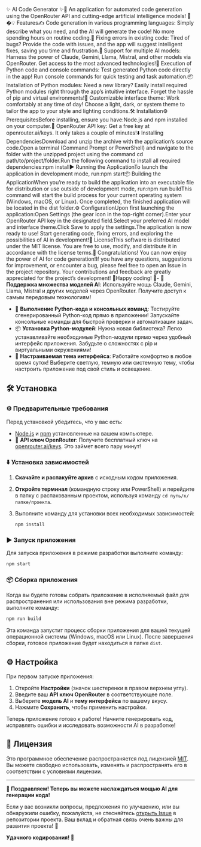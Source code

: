 ✨ AI Code Generator ✨🚀 An application for automated code generation using the OpenRouter API and cutting-edge artificial intelligence models! 🧠�💡 Features✍️ Code generation in various programming languages: Simply describe what you need, and the AI will generate the code! No more spending hours on routine coding.🐞 Fixing errors in existing code: Tired of bugs? Provide the code with issues, and the app will suggest intelligent fixes, saving you time and frustration.🤖 Support for multiple AI models: Harness the power of Claude, Gemini, Llama, Mistral, and other models via OpenRouter. Get access to the most advanced technologies!🐍 Execution of Python code and console commands: Test generated Python code directly in the app! Run console commands for quick testing and task automation.📦 Installation of Python modules: Need a new library? Easily install required Python modules right through the app’s intuitive interface. Forget the hassle of pip and virtual environments!🎨 Customizable interface theme: Work comfortably at any time of day! Choose a light, dark, or system theme to tailor the app to your style and lighting conditions.🛠️ Installation⚙️ PrerequisitesBefore installing, ensure you have:Node.js and npm installed on your computer.🔑 OpenRouter API key: Get a free key at openrouter.ai/keys. It only takes a couple of minutes!⬇️ Installing DependenciesDownload and unzip the archive with the application’s source code.Open a terminal (Command Prompt or PowerShell) and navigate to the folder with the unzipped project using the command cd path/to/project/folder.Run the following command to install all required dependencies:npm install▶️ Running the ApplicationTo launch the application in development mode, run:npm start📦 Building the ApplicationWhen you’re ready to build the application into an executable file for distribution or use outside of development mode, run:npm run buildThis command will start the build process for your current operating system (Windows, macOS, or Linux). Once completed, the finished application will be located in the dist folder.⚙️ ConfigurationUpon first launching the application:Open Settings (the gear icon in the top-right corner).Enter your OpenRouter API key in the designated field.Select your preferred AI model and interface theme.Click Save to apply the settings.The application is now ready to use! Start generating code, fixing errors, and exploring the possibilities of AI in development!📜 LicenseThis software is distributed under the MIT license. You are free to use, modify, and distribute it in accordance with the license terms.🎉 Congratulations! You can now enjoy the power of AI for code generation!If you have any questions, suggestions for improvement, or encounter a bug, please feel free to open an Issue in the project repository. Your contributions and feedback are greatly appreciated for the project’s development! 🙏Happy coding! 🚀- 🤖 **Поддержка множества моделей AI**: Используйте мощь Claude, Gemini, Llama, Mistral и других моделей через OpenRouter. Получите доступ к самым передовым технологиям!
- 🐍 **Выполнение Python-кода и консольных команд**: Тестируйте сгенерированный Python-код прямо в приложении! Запускайте консольные команды для быстрой проверки и автоматизации задач.
- 📦 **Установка Python-модулей**: Нужна новая библиотека? Легко устанавливайте необходимые Python-модули прямо через удобный интерфейс приложения. Забудьте о сложностях с pip и виртуальными окружениями!
- 🎨 **Настраиваемая тема интерфейса**: Работайте комфортно в любое время суток! Выберите светлую, темную или системную тему, чтобы настроить приложение под свой стиль и освещение.


## 🛠️ Установка

### ⚙️ Предварительные требования

Перед установкой убедитесь, что у вас есть:

- [Node.js](https://nodejs.org/) и [npm](https://www.npmjs.com/) установленные на вашем компьютере.
- 🔑 **API ключ OpenRouter**: Получите бесплатный ключ на [openrouter.ai/keys](https://openrouter.ai/keys). Это займет всего пару минут!

### ⬇️ Установка зависимостей

1. **Скачайте и распакуйте архив** с исходным кодом приложения.
2. **Откройте терминал** (командную строку или PowerShell) и перейдите в папку с распакованным проектом, используя команду `cd путь/к/папке/проекта`.
3. Выполните команду для установки всех необходимых зависимостей:

    ```bash
    npm install
    ```

### ▶️ Запуск приложения

Для запуска приложения в режиме разработки выполните команду:

```bash
npm start
```

### 📦 Сборка приложения

Когда вы будете готовы собрать приложение в исполняемый файл для распространения или использования вне режима разработки, выполните команду:

```bash
npm run build
```

Эта команда запустит процесс сборки приложения для вашей текущей операционной системы (Windows, macOS или Linux). После завершения сборки, готовое приложение будет находиться в папке `dist`.

## ⚙️ Настройка

При первом запуске приложения:

1. Откройте **Настройки** (значок шестеренки в правом верхнем углу).
2. Введите ваш **API ключ OpenRouter** в соответствующее поле.
3. Выберите **модель AI** и **тему интерфейса** по вашему вкусу.
4. Нажмите **Сохранить**, чтобы применить настройки.

Теперь приложение готово к работе! Начните генерировать код, исправлять ошибки и исследовать возможности AI в разработке!

## 📜 Лицензия

Это программное обеспечение распространяется под лицензией [MIT](LICENSE). Вы можете свободно использовать, изменять и распространять его в соответствии с условиями лицензии.

---

**🎉 Поздравляем! Теперь вы можете наслаждаться мощью AI для генерации кода!**

Если у вас возникли вопросы, предложения по улучшению, или вы обнаружили ошибку, пожалуйста, не стесняйтесь [открыть Issue](https://github.com/PavloMakaro/ai-code-generator/issues) в репозитории проекта. Ваш вклад и обратная связь очень важны для развития проекта! 🙏

**Удачного кодирования! 🚀**
